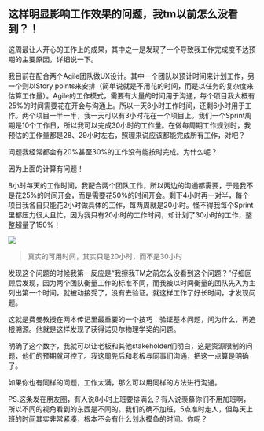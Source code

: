 ## 这样明显影响工作效果的问题，我tm以前怎么没看到？！

这周最让人开心的工作上的成果，其中之一是发现了一个导致我工作完成度不达预期的主要原因，详细说一下。

我目前在配合两个Agile团队做UX设计。其中一个团队以预计时间来计划工作，另一个则以Story points来安排（简单说就是不用花的时间，而是以任务的复杂度来估算工作量）。Agile的工作模式，需要有大量的时间用于沟通，每个项目我大概有25%的时间需要花在开会与沟通上。所以一天8小时工作时间，还剩6小时用于工作。两个项目一半一半，我一天可以有3小时花在一个项目上。我们一个Sprint周期是10个工作日，所以我可以完成30小时的工作量。在做每周期工作规划时，我预估的工作量都是28、29小时左右，照理来说应该都能完成所有工作，对吧？

问题我经常都会有20%甚至30%的工作没有能按时完成。为什么呢？

因为上面的计算有问题！

8小时每天的工作时间，我配合两个团队工作，所以两边的沟通都需要，于是我不是花25%的时间开会，而是需要花50%的时间开会。剩下4小时再一对半，每个项目我各自只能花2小时做具体的工作，每两周就是20小时。怪不得我每个Sprint里都压力很大且忙，因为我只有20小时的工作时间，却计划了30小时的工作，整整超量了150%！

![](https://i.imgur.com/gpBi6NL.jpg)
> 真实的可用时间，其实只是20小时，而不是30小时

发现这个问题的时候我第一反应是“我擦我TM之前怎么没看到这个问题？”仔细回顾后发现，因为两个团队衡量工作的标准不同，而我被以时间衡量的团队先入为主列出第一个时间，就被动接受了，没有去验证。就这样工作了好长时间，才发现问题。

这就是费曼教授在两本传记里最重要的一个技巧：验证基本问题，问为什么，再追根溯源。他就是这样发现了获得诺贝尔物理学奖的问题。

明确了这个数字，我就可以让老板和其他stakeholder们明白，这是资源限制的问题，他们的预期就可控了。我这周先后和老板与同事们沟通，把这一点算是明确了。

如果你也有同样的问题，工作太满，那么可以用同样的方法进行沟通。

PS.这条发在朋友圈，有人说8小时上班要排满么？有人说羡慕你们不用加班啊，所以不同的视角看到的东西是不同的。我们的确不加班，5点准时走人，但每天上班的时间其实非常紧凑，根本不会有什么划水摸鱼的时间。你呢？
